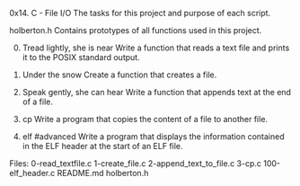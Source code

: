 0x14. C - File I/O
The tasks for this project and purpose of each script.

holberton.h
Contains prototypes of all functions used in this project.

0. Tread lightly, she is near
Write a function that reads a text file and prints it to the POSIX standard output.

1. Under the snow
Create a function that creates a file.

2. Speak gently, she can hear
Write a function that appends text at the end of a file.

3. cp
Write a program that copies the content of a file to another file.

4. elf #advanced
Write a program that displays the information contained in the ELF header at the start of an ELF file.

Files: 0-read_textfile.c 1-create_file.c 2-append_text_to_file.c 3-cp.c 100-elf_header.c README.md holberton.h
